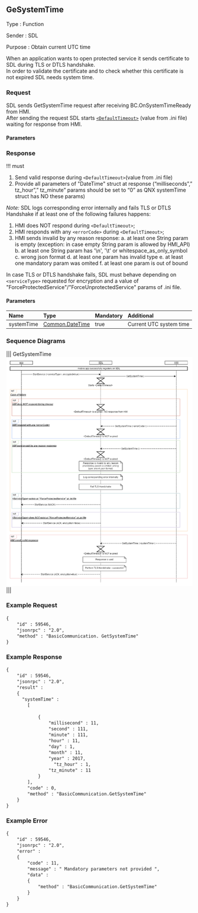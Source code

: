 ## GeSystemTime

Type
: Function

Sender
: SDL

Purpose
: Obtain current UTC time  

When an application  wants to open protected service it sends certificate to SDL during TLS or DTLS handshake.  
In order to validate the certificate and to check whether this certificate is not expired SDL needs system time.

### Request
SDL sends GetSystemTime request after receiving BC.OnSystemTimeReady from HMI.  
After sending the request SDL starts [`<DefaultTimeout>`](https://github.com/smartdevicelink/sdl_hmi_integration_guidelines/blob/develop/docs/Configuration%20file/index.md#main) (value from .ini file) waiting for response from HMI. 

#### Parameters

### Response

!!! must  

1.	Send valid response during `<DefaultTimeout>`(value from .ini file)
2.	Provide all parameters of "DateTime" struct at response (“milliseconds”,” tz_hour”,” tz_minute” params should be set to “0” as QNX systemTime struct has NO these params)

_Note:_ SDL logs corresponding error internally and fails TLS or DTLS Handshake if at least one of the following failures happens:
1)	HMI does NOT respond during `<DefaultTimeout>`;
2)	HMI responds with any `<errorCode>` during `<DefaultTimeout>`;
3)	HMI sends invalid by any reason response: 
a.	at least one String param is empty (exception: in case empty String param is allowed by HMI_API)
b.	at least one String param has '\n', '\t' or whitespace_as_only_symbol
c.	wrong json format
d.	at least one param has invalid type
e.	at least one mandatory param was omited
f.	at least one param is out of bound  


In case TLS or DTLS handshake fails, SDL must behave depending on `<serviceType>` requested for encryption and a value of "ForceProtectedService"/"ForceUnprotectedService" params of .ini file.

#### Parameters
|Name|Type|Mandatory|Additional|
|:---|:---|:--------|:---------|
|systemTime|[Common.DateTime](docs/Common/Structs/index.md)|true|Current UTC system time|

### Sequence Diagrams
|||
GetSystemTime
![GetSystemTime](assets/GetSystemTime_TLS_Handshake.png)
|||


### Example Request

```
{
	"id" : 59546,
	"jsonrpc" : "2.0",
	"method" : "BasicCommunication. GetSystemTime"
}
```

### Example Response

```
{
	"id" : 59546,
	"jsonrpc" : "2.0",
	"result" : 
	{
      "systemTime" : 
		[
			
			{
				"millisecond" : 11,
				"second" : 111,
				"minute" : 111,
				"hour" : 11,
				"day" : 1,
				"month" : 11,
				"year" : 2017,
                  "tz_hour" : 1,
				"tz_minute" : 11
			}
        ], 
		"code" : 0,
		"method" : "BasicCommunication.GetSystemTime"
	}
}
```

### Example Error  

```  
{
	"id" : 59546,
	"jsonrpc" : "2.0",
	"error" : 
	{
		"code" : 11,
		"message" : " Mandatory parameters not provided ",
		"data" : 
		{
			"method" : "BasicCommunication.GetSystemTime"
		}
	}
}
```

